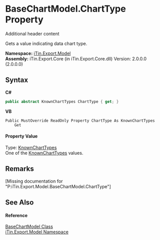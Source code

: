 # BaseChartModel.ChartType Property 
Additional header content 

Gets a value indicating data chart type.

**Namespace:**&nbsp;<a href="N_iTin_Export_Model">iTin.Export.Model</a><br />**Assembly:**&nbsp;iTin.Export.Core (in iTin.Export.Core.dll) Version: 2.0.0.0 (2.0.0.0)

## Syntax

**C#**<br />
``` C#
public abstract KnownChartTypes ChartType { get; }
```

**VB**<br />
``` VB
Public MustOverride ReadOnly Property ChartType As KnownChartTypes
	Get
```


#### Property Value
Type: <a href="T_iTin_Export_Model_KnownChartTypes">KnownChartTypes</a><br />One of the <a href="T_iTin_Export_Model_KnownChartTypes">KnownChartTypes</a> values.

## Remarks
\[Missing <remarks> documentation for "P:iTin.Export.Model.BaseChartModel.ChartType"\]

## See Also


#### Reference
<a href="T_iTin_Export_Model_BaseChartModel">BaseChartModel Class</a><br /><a href="N_iTin_Export_Model">iTin.Export.Model Namespace</a><br />